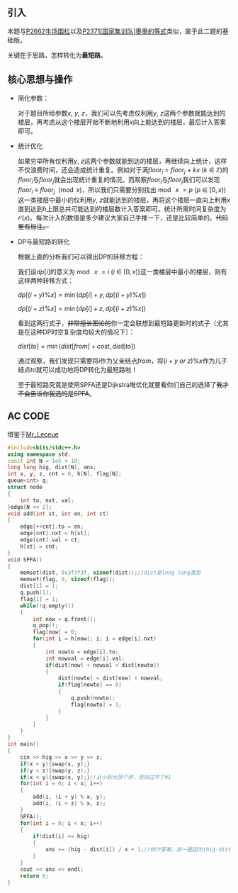 ## 引入
本题与[P2662牛场围栏](https://www.luogu.com.cn/problem/P2662)以及[P2371[国家集训队]墨墨的等式](https://www.luogu.com.cn/problem/P2371)类似，属于此二题的基础版。

关键在于思路，怎样转化为**最短路**。

## 核心思想与操作
- 简化参数：

	对于题目所给参数$x,\ y,\ z$，我们可以先考虑仅利用$y,\ z$这两个参数就能达到的楼层，再考虑从这个楼层开始不断地利用$x$向上能达到的楼层，最后计入答案即可。
    
    
- 统计优化
	
    如果穷举所有仅利用$y,\ z$这两个参数就能到达的楼层，再继续向上统计，这样不仅浪费时间，还会造成统计重复。例如对于满$floor_i \ = \ floor_j  \ + \ kx \ (k \ \in \ \mathbb{Z})$的$floor_i$与$floor_j$就会出现统计重复的情况。而观察$floor_i$与$floor_j$我们可以发现$floor_i \ \equiv \ floor_j \ \pmod{x}$，所以我们只需要分别找出$\bmod \ x \  = p \ (p \ \in \ \left[0,x\right))$这一类楼层中最小的仅利用$y,\ z$就能达到的楼层，再将这个楼层一直向上利用$x$直到达到$h$上限总共可能达到的楼层数计入答案即可。统计所需时间复杂度为$\mathcal{O}(x)$。每次计入的数值是多少建议大家自己手推一下，还是比较简单的。~~代码里有标注。~~
    
    
- DP与最短路的转化

	根据上面的分析我们可以得出DP的转移方程：
    
    我们设$dp[i]$的意义为$\bmod \ x \  = i \ (i \ \in \ \left[0,x\right))$这一类楼层中最小的楼层，则有这样两种转移方式：
    
    $dp[(i+y)\%x] = \min(dp[i] + y,dp[(i+y)\%x])$
    
    $dp[(i+z)\%x] = \min(dp[i] + z,dp[(i+z)\%x])$
    
    看到这两行式子，~~非常擅长图论的~~你一定会联想到最短路更新时的式子（尤其是在这种DP时空复杂度均较大的情况下）：
    
    $dist[to] = \min(dist[from] + cost, dist[to])$
    
    通过观察，我们发现只需要将$i$作为父亲结点$from$，将$(i+y\ or\ z)\%x$作为儿子结点$to$就可以成功地将DP转化为最短路啦！
    
    至于最短路究竟是使用SPFA还是Dijkstra堆优化就要看你们自己的选择了~~我才不会告诉你我选的是SPFA~~。
    
## $\mathbf{AC \ CODE}$
借鉴于[Mr_Leceue](https://www.luogu.com.cn/user/142518)
```cpp
#include<bits/stdc++.h>
using namespace std;
const int N = 1e5 + 10;
long long hig, dist[N], ans;
int x, y, z, cnt = 0, h[N], flag[N];
queue<int> q;
struct node
{
    int to, nxt, val;
}edge[N << 2];
void add(int st, int en, int ct)
{
    edge[++cnt].to = en;
    edge[cnt].nxt = h[st];
    edge[cnt].val = ct;
    h[st] = cnt;
}
void SPFA()
{
    memset(dist, 0x3f3f3f, sizeof(dist));//dist是long long类型
    memset(flag, 0, sizeof(flag));
    dist[1] = 1;
    q.push(1);
    flag[1] = 1;
    while(!q.empty())
    {
        int now = q.front();
        q.pop();
        flag[now] = 0;
        for(int i = h[now]; i; i = edge[i].nxt)
        {
            int nowto = edge[i].to;
            int nowval = edge[i].val;
            if(dist[now] + nowval < dist[nowto])
            {
                dist[nowto] = dist[now] + nowval;
                if(flag[nowto] == 0)
                {
                    q.push(nowto);
                    flag[nowto] = 1;
                }
            }
        }
    }
}
int main()
{
    cin >> hig >> x >> y >> z;
    if(x < y){swap(x, y);}
    if(y < z){swap(y, z);}
    if(x < y){swap(x, y);}//从小到大排个序，否则过不了#1
    for(int i = 0; i < x; i++)
    {
        add(i, (i + y) % x, y);
        add(i, (i + z) % x, z);
    }
    SPFA();
    for(int i = 0; i < x; i++)
    {
        if(dist[i] <= hig)
        {
            ans += (hig - dist[i]) / x + 1;//统计答案，加一是因为(hig-dist[i])/x所求的相当于是包含几段x，而计入的层数应该等于段数加一
        }
    }
    cout << ans << endl;
    return 0;
}

```
